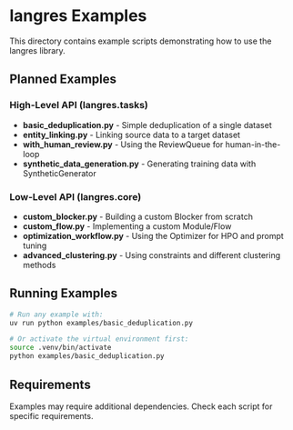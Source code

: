 # langres Examples

This directory contains example scripts demonstrating how to use the langres library.

## Planned Examples

### High-Level API (langres.tasks)

- **basic_deduplication.py** - Simple deduplication of a single dataset
- **entity_linking.py** - Linking source data to a target dataset
- **with_human_review.py** - Using the ReviewQueue for human-in-the-loop
- **synthetic_data_generation.py** - Generating training data with SyntheticGenerator

### Low-Level API (langres.core)

- **custom_blocker.py** - Building a custom Blocker from scratch
- **custom_flow.py** - Implementing a custom Module/Flow
- **optimization_workflow.py** - Using the Optimizer for HPO and prompt tuning
- **advanced_clustering.py** - Using constraints and different clustering methods

## Running Examples

```bash
# Run any example with:
uv run python examples/basic_deduplication.py

# Or activate the virtual environment first:
source .venv/bin/activate
python examples/basic_deduplication.py
```

## Requirements

Examples may require additional dependencies. Check each script for specific requirements.
